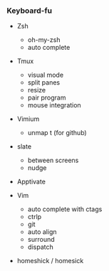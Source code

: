 ### Keyboard-fu

* Zsh
  * oh-my-zsh
  * auto complete
  
* Tmux
  * visual mode
  * split panes
  * resize
  * pair program
  * mouse integration

* Vimium
  * unmap t (for github)

* slate
  * between screens
  * nudge
  
* Apptivate 

* Vim
  * auto complete with ctags
  * ctrlp 
  * git
  * auto align
  * surround
  * dispatch

* homeshick / homesick
